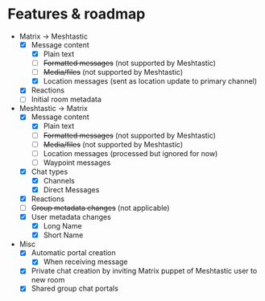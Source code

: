 # Features & roadmap
* Matrix → Meshtastic
  * [x] Message content
    * [x] Plain text
    * [ ] ~~Formatted messages~~ (not supported by Meshtastic)
    * [ ] ~~Media/files~~ (not supported by Meshtastic)
    * [x] Location messages (sent as location update to primary channel)
  * [x] Reactions
  * [ ] Initial room metadata
* Meshtastic → Matrix
  * [x] Message content
    * [x] Plain text
    * [ ] ~~Formatted messages~~ (not supported by Meshtastic)
    * [ ] ~~Media/files~~ (not supported by Meshtastic)
    * [ ] Location messages (processed but ignored for now)
    * [ ] Waypoint messages
  * [x] Chat types
    * [x] Channels
    * [x] Direct Messages
  * [x] Reactions
  * [ ] ~~Group metadata changes~~ (not applicable)
  * [x] User metadata changes
    * [x] Long Name
    * [x] Short Name
* Misc
  * [x] Automatic portal creation
    * [x] When receiving message
  * [x] Private chat creation by inviting Matrix puppet of Meshtastic user to new room
  * [x] Shared group chat portals

